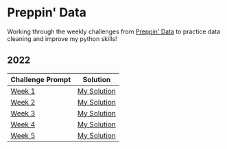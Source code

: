 # Preppin' Data

Working through the weekly challenges from [Preppin' Data](https://preppindata.blogspot.com/) to practice data cleaning and improve my python skills!

## 2022

| Challenge Prompt | Solution |
|------------------|----------|
| [Week 1](https://preppindata.blogspot.com/2022/01/2022-week-1-prep-school-parental.html) | [My Solution](https://github.com/whitacrem/preppin-data/blob/main/2021/Week%201/pd_22_wk_1_code.py) |
| [Week 2](https://preppindata.blogspot.com/2022/01/2022-week-2-prep-school-birthday-cakes.html) | [My Solution](https://github.com/whitacrem/preppin-data/blob/main/2021/Week%202/week_2_code.py) |
| [Week 3](https://preppindata.blogspot.com/2022/01/2022-week-3-prep-school-passing-grades.html) | [My Solution](https://github.com/whitacrem/preppin-data/blob/main/2022/Week%203/week_3_code.py) |
| [Week 4](https://preppindata.blogspot.com/2022/01/2022-week-4-prep-school-travel-plans.html) | [My Solution](https://github.com/whitacrem/preppin-data/blob/main/2022/Week%204/week_4_code.py) |
| [Week 5](https://preppindata.blogspot.com/2022/02/2022-week-5-prep-school-setting-grades.html) | [My Solution](https://github.com/whitacrem/preppin-data/blob/main/2022/Week%205/week_5_code.py) |
